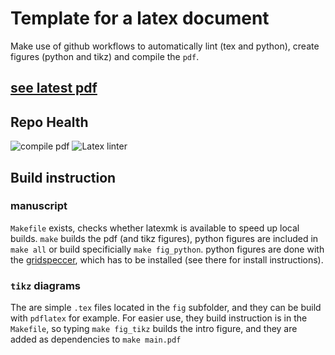 # Template for a latex document
Make use of github workflows to automatically lint (tex and python), create figures (python and tikz) and compile the `pdf`.
## [see latest pdf](../../blob/compiledPDF/main.pdf)


## Repo Health

![compile pdf](../../workflows/compile%20pdf/badge.svg)
![Latex linter](../../workflows/Latex%20linter/badge.svg)


## Build instruction
### manuscript
`Makefile` exists, checks whether latexmk is available to speed up local builds.
`make` builds the pdf (and tikz figures), python figures are included in `make all` or build specificially `make fig_python`.
python figures are done with the [gridspeccer](https://github.com/obreitwi/gridspeccer/), which has to be installed (see there for install instructions).
### `tikz` diagrams
The are simple `.tex` files located in the `fig` subfolder, and they can be build with `pdflatex` for example.
For easier use, they build instruction is in the `Makefile`, so typing `make fig_tikz` builds the intro figure, and they are added as dependencies to `make main.pdf`
